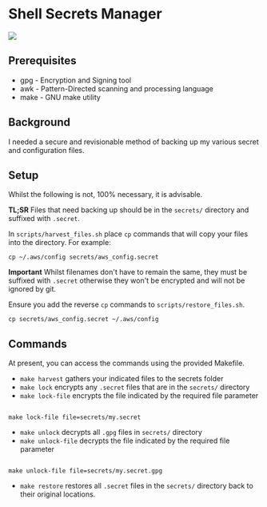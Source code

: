 # Shell Secrets Manager

![](https://github.com/Smudge3806/sh-secrets-manager/workflows/Lint%20Files/badge.svg)

## Prerequisites

* gpg - Encryption and Signing tool
* awk - Pattern-Directed scanning and processing language
* make - GNU make utility

## Background

I needed a secure and revisionable method of backing up my various secret and configuration files.

## Setup

Whilst the following is not, 100% necessary, it is advisable.

**TL;SR** Files that need backing up should be in the `secrets/` directory and suffixed with `.secret`.

In `scripts/harvest_files.sh` place `cp` commands that will copy your files into the directory. For example:
``` shell
cp ~/.aws/config secrets/aws_config.secret
```

**Important** Whilst filenames don't have to remain the same, they must be suffixed with `.secret` otherwise they won't be encrypted and will not be ignored by git.


Ensure you add the reverse `cp` commands to `scripts/restore_files.sh`.
``` shell
cp secrets/aws_config.secret ~/.aws/config
```

## Commands

At present, you can access the commands using the provided Makefile.

* `make harvest` gathers your indicated files to the secrets folder
* `make lock` encrypts any `.secret` files that are in the `secrets/` directory
* `make lock-file` encrypts the file indicated by the required file parameter
``` shell

make lock-file file=secrets/my.secret
```
* `make unlock` decrypts all `.gpg` files in `secrets/` directory
* `make unlock-file` decrypts the file indicated by the required file parameter
``` shell

make unlock-file file=secrets/my.secret.gpg
```
* `make restore` restores all `.secret` files in the `secrets/` directory back to their original locations.
